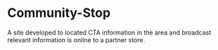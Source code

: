 # Community-Stop
A site developed to located CTA information in the area and broadcast relevant information is online to a partner store.
